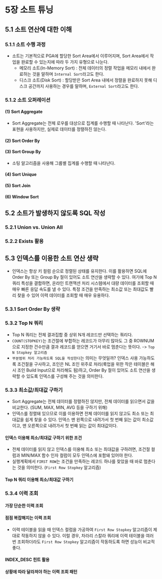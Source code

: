 # 5장 소트 튜닝

## 5.1 소트 연산에 대한 이해

### 5.1.1 소트 수행 과정
- 소트는 기본적으로 PGA에 할당한 Sort Area에서 이루어지며, Sort Area에서 작업을 완료할 수 있는지에 따라 두 가지 유형으로 나눈다.
    - 메모리 소트(In-Memory Sort) : 전체 데이터의 정렬 작업을 메모리 내에서 완료하는 것을 말하며 `Internal Sort`라고도 한다.
    - 디스크 소트(Disk Sort) : 할당받은 Sort Area 내에서 정렬을 완료하지 못해 디스크 공간까지 사용하는 경우를 말하며, `External Sort`라고도 한다.

### 5.1.2 소트 오퍼레이션

#### (1) Sort Aggregate
- Sort Aggregate는 전체 로우를 대상으로 집계를 수행할 때 나타난다. 'Sort'라는 표현을 사용하지만, 실제로 데이터를 정렬하진 않는다.

#### (2) Sort Order By

#### (3) Sort Group By
- 소팅 알고리즘을 사용해 그룹별 집계를 수행할 때 나타난다.

#### (4) Sort Unique

#### (5) Sort Join

#### (6) Window Sort

## 5.2 소트가 발생하지 않도록 SQL 작성

### 5.2.1 Union vs. Union All

### 5.2.2 Exists 활용

## 5.3 인덱스를 이용한 소트 연산 생략
- 인덱스는 항상 키 컬럼 순으로 정렬된 상태를 유지한다. 이를 활용하면 SQL에 Order By 또는 Group By 절이 있어도 소트 연산을 생략할 수 있다. 여기에 Top N 쿼리 특성을 결합하면, 온라인 트랜잭션 처리 시스템에서 대량 데이터를 조회할 때 매우 빠른 응답 속도를 낼 수 있다. 특정 조건을 만족하는 최소값 또는 최대값도 빨리 찾을 수 있어 이력 데이터를 조회할 때 매우 유용하다.

### 5.3.1 Sort Order By 생략

### 5.3.2 Top N 쿼리
- Top N 쿼리는 전체 결과집합 중 상위 N개 레코드만 선택하는 쿼리다.
- `COUNT(STOPKEY)`는 조건절에 부합하는 레코드가 아무리 많아도 그 중 ROWNUM으로 지정한 건수만큼 결과 레코드를 얻으면 거기서 바로 멈춘다는 뜻이다. -> `Top N Stopkey 알고리즘`
- `부분범위 처리 가능하도록 SQL을 작성한다`는 의미는 무엇일까? 인덱스 사용 가능하도록 조건절을 구사하고, 조인은 NL 조인 위주로 처리(룩업을 위한 작은 테이블은 해시 조인 Build Input으로 처리해도 됨)하고, Order By 절이 있어도 소트 연산을 생략할 수 있도록 인덱스를 구성해 주는 것을 의미한다.

### 5.3.3 최소값/최대값 구하기
- Sort Aggregate는 전체 데이터를 정렬하진 않지만, 전체 데이터를 읽으면서 값을 비교한다. (SUM, MAX, MIN, AVG 등을 구하기 위해)
- 인덱스를 정렬돼 있으므로 이를 이용하면 전체 데이터를 읽지 않고도 최소 또는 최대값을 쉽게 찾을 수 있다. 인덱스 맨 왼쪽으로 내려가서 첫 번째 읽는 값이 최소값이고, 맨 오른쪽으로 내려가서 첫 번째 읽는 값이 최대값이다.

#### 인덱스 이용해 최소/최대값 구하기 위한 조건
- 전체 데이터를 읽지 않고 인덱스를 이용해 최소 또는 최대값을 구하려면, 조건절 컬럼과 MIN/MAX 함수 인자 컬럼이 모두 인덱스에 포함돼 있어야 한다.
- 실행계획에서 `FIRST ROW`는 조건을 만족하는 레코드 하나를 찾았을 때 바로 멈춘다는 것을 의미한다. (`First Row Stopkey` 알고리즘)

#### Top N 쿼리 이용해 최소/최대값 구하기

### 5.3.4 이력 조회

#### 가장 단순한 이력 조회

#### 점점 복잡해지는 이력 조회
- 이력 테이블을 읽을 때 인덱스 컬럼을 가공하여 `First Row Stopkey` 알고리즘이 제대로 작동하지 않을 수 있다. 이럴 경우, 차라리 스칼라 쿼리에 이력 테이블을 여러번 조회하더라도 `First Row Stopkey` 알고리즘이 작동하도록 하면 성능이 비교적 좋다.

#### INDEX_DESC 힌트 활용

#### 상황에 따라 달라져야 하는 이력 조회 패턴